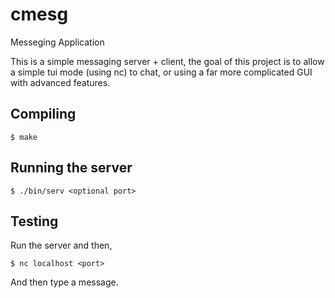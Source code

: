 # cmesg
Messeging Application

This is a simple messaging server + client, the goal of this project is to allow
a simple tui mode (using nc) to chat, or using a far more complicated GUI with
advanced features.

## Compiling

````
$ make
````

## Running the server

````
$ ./bin/serv <optional port>
````

## Testing

Run the server and then,

````
$ nc localhost <port>
````

And then type a message.
